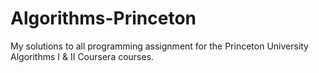 # Algorithms-Princeton

My solutions to all programming assignment for the Princeton University Algorithms I & II Coursera courses.

